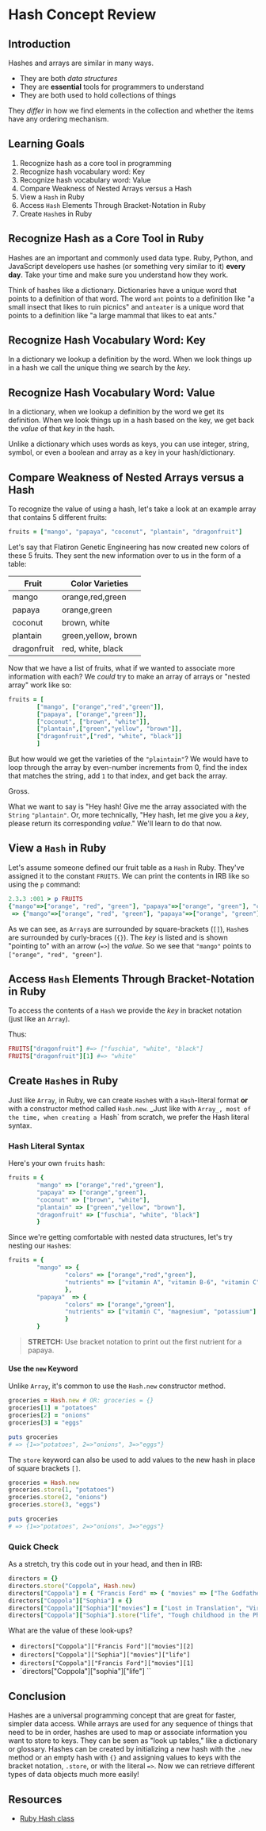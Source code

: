# Hash Concept Review

## Introduction

Hashes and arrays are similar in many ways.

- They are both _data structures_
- They are **essential** tools for programmers to understand
- They are both used to hold collections of things

They _differ_ in how we find elements in the collection and whether the items
have any ordering mechanism.

## Learning Goals

1.  Recognize hash as a core tool in programming
2.  Recognize hash vocabulary word: Key
3.  Recognize hash vocabulary word: Value
4.  Compare Weakness of Nested Arrays versus a Hash
5.  View a `Hash` in Ruby
6.  Access `Hash` Elements Through Bracket-Notation in Ruby
7.  Create `Hash`es in Ruby

## Recognize Hash as a Core Tool in Ruby

Hashes are an important and commonly used data type. Ruby, Python, and
JavaScript developers use hashes (or something very similar to it) **every
day**. Take your time and make sure you understand how they work.

Think of hashes like a dictionary. Dictionaries have a unique word that points
to a definition of that word. The word `ant` points to a definition like "a
small insect that likes to ruin picnics" and `anteater` is a unique word that
points to a definition like "a large mammal that likes to eat ants."

## Recognize Hash Vocabulary Word: Key

In a dictionary we lookup a definition by the word. When we look things up in a
hash we call the unique thing we search by the _key_.

## Recognize Hash Vocabulary Word: Value

In a dictionary, when we lookup a definition by the word we get its definition.
When we look things up in a hash based on the key, we get back the _value_ of
that _key_ in the hash.

Unlike a dictionary which uses words as keys, you can use integer, string,
symbol, or even a boolean and array as a key in your hash/dictionary.

## Compare Weakness of Nested Arrays versus a Hash

To recognize the value of using a hash, let's take a look at an example array
that contains 5 different fruits:

```ruby
fruits = ["mango", "papaya", "coconut", "plantain", "dragonfruit"]
```

Let's say that Flatiron Genetic Engineering has now created new colors of these
5 fruits. They sent the new information over to us in the form of a table:

| Fruit       | Color Varieties     |
| ----------- | ------------------- |
| mango       | orange,red,green    |
| papaya      | orange,green        |
| coconut     | brown, white        |
| plantain    | green,yellow, brown |
| dragonfruit | red, white, black   |

Now that we have a list of fruits, what if we wanted to associate more
information with each? We _could_ try to make an array of arrays or "nested
array" work like so:

```ruby
fruits = [
        ["mango", ["orange","red","green"]],
        ["papaya", ["orange","green"]],
        ["coconut", ["brown", "white"]],
        ["plantain",["green","yellow", "brown"]],
        ["dragonfruit",["red", "white", "black"]]
        ]
```

But how would we get the varieties of the `"plaintain"`? We would have to loop
through the array by even-number increments from 0, find the index that matches
the string, add `1` to that index, and get back the array.

Gross.

What we want to say is "Hey hash! Give me the array associated with the
`String` `"plantain"`. Or, more technically, "Hey hash, let me give you a
_key_, please return its corresponding _value_." We'll learn to do that now.

## View a `Hash` in Ruby

Let's assume someone defined our fruit table as a `Hash` in Ruby. They've
assigned it to the constant `FRUITS`. We can print the contents in IRB like so
using the `p` command:

```ruby
2.3.3 :001 > p FRUITS
{"mango"=>["orange", "red", "green"], "papaya"=>["orange", "green"], "coconut"=>["brown", "white"], "plantain"=>["green", "yellow", "brown"], "dragonfruit"=>["fuschia", "white", "black"]}
 => {"mango"=>["orange", "red", "green"], "papaya"=>["orange", "green"], "coconut"=>["brown", "white"], "plantain"=>["green", "yellow", "brown"], "dragonfruit"=>["fuschia", "white", "black"]}
```

As we can see, as `Array`s are surrounded by square-brackets (`[]`), `Hash`es
are surrounded by curly-braces (`{}`). The _key_ is listed and is shown
"pointing to" with an arrow (`=>`) the _value_. So we see that `"mango"` points
to `["orange", "red", "green"]`.

## Access `Hash` Elements Through Bracket-Notation in Ruby

To access the contents of a `Hash` we provide the _key_ in bracket notation
(just like an `Array`).

Thus:

```ruby
FRUITS["dragonfruit"] #=> ["fuschia", "white", "black"]
FRUITS["dragonfruit"][1] #=> "white"
```

## Create `Hash`es in Ruby

Just like `Array`, in Ruby, we can create `Hash`es with a `Hash`-literal format
**or** with a constructor method called `Hash.new`. _Just like with `Array_,
most of the time, when creating a `Hash` from scratch, we prefer the Hash
literal syntax.

### Hash Literal Syntax

Here's your own `fruits` hash:

```ruby
fruits = {
        "mango" => ["orange","red","green"],
        "papaya" => ["orange","green"],
        "coconut" => ["brown", "white"],
        "plantain" => ["green","yellow", "brown"],
        "dragonfruit" => ["fuschia", "white", "black"]
        }
```

Since we're getting comfortable with nested data structures, let's try nesting
our `Hash`es:

```ruby
fruits = {
        "mango" => {
                "colors" => ["orange","red","green"],
                "nutrients" => ["vitamin A", "vitamin B-6", "vitamin C"]
                },
        "papaya"  => {
                "colors" => ["orange","green"],
                "nutrients" => ["vitamin C", "magnesium", "potassium"]
                }
        }
```

> **STRETCH:** Use bracket notation to print out the first nutrient for a
> papaya.

#### Use the `new` Keyword

Unlike `Array`, it's common to use the `Hash.new` constructor method.

```ruby
groceries = Hash.new # OR: groceries = {}
groceries[1] = "potatoes"
groceries[2] = "onions"
groceries[3] = "eggs"

puts groceries
# => {1=>"potatoes", 2=>"onions", 3=>"eggs"}
```

The `store` keyword can also be used to add values to the new hash in place of
square brackets `[]`.

```ruby
groceries = Hash.new
groceries.store(1, "potatoes")
groceries.store(2, "onions")
groceries.store(3, "eggs")

puts groceries
# => {1=>"potatoes", 2=>"onions", 3=>"eggs"}
```

### Quick Check

As a stretch, try this code out in your head, and then in IRB:

```ruby
directors = {}
directors.store("Coppola", Hash.new)
directors["Coppola"] = { "Francis Ford" => { "movies" => ["The Godfather", "Apocalypse Now"], "life" => "Guy from Detroit tells the triumph and tragedy of a dream called 'America'"} }
directors["Coppola"]["Sophia"] = {}
directors["Coppola"]["Sophia"]["movies"] = ["Lost in Translation", "Virgin Suicides"]
directors["Coppola"]["Sophia"].store("life", "Tough childhood in the Philippines with her father, tried acting, met Kirsten Dunst and made moody movies")
```

What are the value of these look-ups?

- `directors["Coppola"]["Francis Ford"]["movies"][2]`
- `directors["Coppola"]["Sophia"]["movies"]["life"]`
- `directors["Coppola"]["Francis Ford"]["movies"][1]`
- `directors["Coppola"]["sophia"]["life"]
  ``

## Conclusion

Hashes are a universal programming concept that are great for faster, simpler
data access. While arrays are used for any sequence of things that need to be in
order, hashes are used to map or associate information you want to store to
keys. They can be seen as "look up tables," like a dictionary or glossary.
Hashes can be created by initializing a new hash with the `.new` method or an
empty hash with `{}` and assigning values to keys with the bracket notation,
`.store`, or with the literal `=>`. Now we can retrieve different types of data
objects much more easily!

## Resources

- [Ruby Hash class]

[ruby hash class]: https://docs.ruby-lang.org/en/2.0.0/Hash.html
